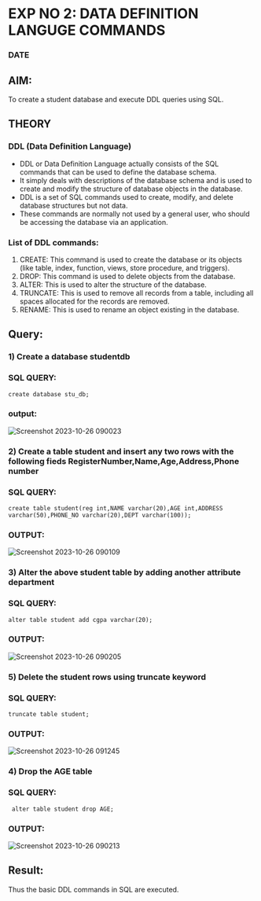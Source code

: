 # EXP NO 2: DATA DEFINITION LANGUGE COMMANDS 
### DATE
## AIM:
To create a student database and execute DDL queries using SQL.
## THEORY
### DDL (Data Definition Language)

* DDL or Data Definition Language actually consists of the SQL commands that can be used to define the database schema.
* It simply deals with descriptions of the database schema and is used to create and modify the structure of database objects in the database.
* DDL is a set of SQL commands used to create, modify, and delete database structures but not data.
* These commands are normally not used by a general user, who should be accessing the database via an application.

 
### List of DDL commands: 
1. CREATE: This command is used to create the database or its objects (like table, index, function, views, store procedure, and triggers).
2. DROP: This command is used to delete objects from the database.
3. ALTER: This is used to alter the structure of the database.
4. TRUNCATE: This is used to remove all records from a table, including all spaces allocated for the records are removed.
5. RENAME: This is used to rename an object existing in the database.

## Query:
### 1) Create a database studentdb   
### SQL QUERY:
```
create database stu_db;
```
### output:
![Screenshot 2023-10-26 090023](https://github.com/KISHORE22001263/DBMS/assets/121484538/b4302b36-6019-47f5-9bcc-4bd2164ddee4)

### 2) Create a table student  and insert any two rows with the following fieds RegisterNumber,Name,Age,Address,Phone number

### SQL QUERY: 
```
create table student(reg int,NAME varchar(20),AGE int,ADDRESS varchar(50),PHONE_NO varchar(20),DEPT varchar(100));
```
### OUTPUT:
![Screenshot 2023-10-26 090109](https://github.com/KISHORE22001263/DBMS/assets/121484538/0269a442-f3ea-4663-bf72-7a11f6fb5b3a)

### 3) Alter the above student table by adding another attribute department

### SQL QUERY: 
```
alter table student add cgpa varchar(20);
```
### OUTPUT:
![Screenshot 2023-10-26 090205](https://github.com/KISHORE22001263/DBMS/assets/121484538/3190a476-fee0-4382-9983-4e35e7870c46)

### 5) Delete the student rows using truncate keyword

### SQL QUERY: 
```
truncate table student;
```
### OUTPUT:
 ![Screenshot 2023-10-26 091245](https://github.com/KISHORE22001263/DBMS/assets/121484538/3d8ef379-ae4b-4f21-be4c-4baf0044314b)
### 4) Drop the AGE table
 
### SQL QUERY: 
```
 alter table student drop AGE;
```
### OUTPUT:
![Screenshot 2023-10-26 090213](https://github.com/KISHORE22001263/DBMS/assets/121484538/4dd884da-4695-4a24-a534-36420f65a770)
## Result:
Thus the basic DDL commands in SQL are executed. 
